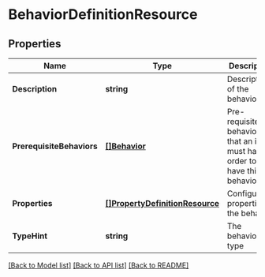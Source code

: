 # BehaviorDefinitionResource

## Properties
Name | Type | Description | Notes
------------ | ------------- | ------------- | -------------
**Description** | **string** | Description of the behavior | [optional] [default to null]
**PrerequisiteBehaviors** | [**[]Behavior**](Behavior.md) | Pre-requisite behaviors that an item must have in order to also have this behavior | [optional] [default to null]
**Properties** | [**[]PropertyDefinitionResource**](PropertyDefinitionResource.md) | Configurable properties of the behavior | [default to null]
**TypeHint** | **string** | The behavior type | [default to null]

[[Back to Model list]](../README.md#documentation-for-models) [[Back to API list]](../README.md#documentation-for-api-endpoints) [[Back to README]](../README.md)


